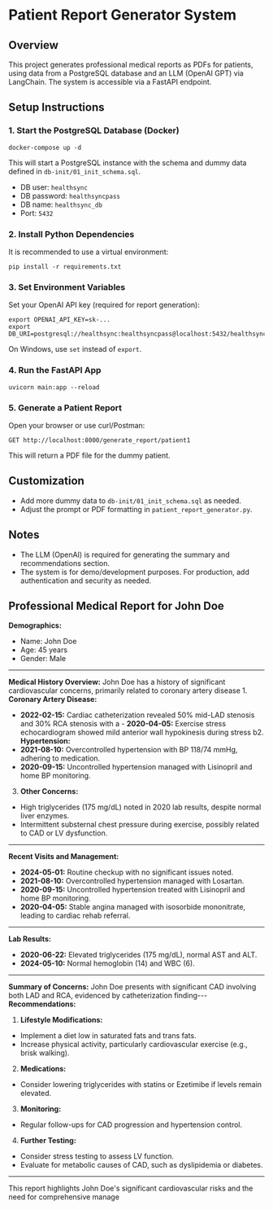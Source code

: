 # Patient Report Generator System

## Overview

This project generates professional medical reports as PDFs for patients, using data from a PostgreSQL database and an LLM (OpenAI GPT) via LangChain. The system is accessible via a FastAPI endpoint.

## Setup Instructions

### 1. Start the PostgreSQL Database (Docker)

```
docker-compose up -d
```

This will start a PostgreSQL instance with the schema and dummy data defined in `db-init/01_init_schema.sql`.

- DB user: `healthsync`
- DB password: `healthsyncpass`
- DB name: `healthsync_db`
- Port: `5432`

### 2. Install Python Dependencies

It is recommended to use a virtual environment:

```
pip install -r requirements.txt
```

### 3. Set Environment Variables

Set your OpenAI API key (required for report generation):

```
export OPENAI_API_KEY=sk-...
export DB_URI=postgresql://healthsync:healthsyncpass@localhost:5432/healthsync_db
```

On Windows, use `set` instead of `export`.

### 4. Run the FastAPI App

```
uvicorn main:app --reload
```

### 5. Generate a Patient Report

Open your browser or use curl/Postman:

```
GET http://localhost:8000/generate_report/patient1
```

This will return a PDF file for the dummy patient.

## Customization

- Add more dummy data to `db-init/01_init_schema.sql` as needed.
- Adjust the prompt or PDF formatting in `patient_report_generator.py`.

## Notes

- The LLM (OpenAI) is required for generating the summary and recommendations section.
- The system is for demo/development purposes. For production, add authentication and security as needed.


**Professional Medical Report for John Doe**
---
**Demographics:**
- Name: John Doe
- Age: 45 years
- Gender: Male
---
**Medical History Overview:**
John Doe has a history of significant cardiovascular concerns, primarily related to coronary artery disease 1. **Coronary Artery Disease:**
 - **2022-02-15:** Cardiac catheterization revealed 50% mid-LAD stenosis and 30% RCA stenosis with a - **2020-04-05:** Exercise stress echocardiogram showed mild anterior wall hypokinesis during stress b2. **Hypertension:**
 - **2021-08-10:** Overcontrolled hypertension with BP 118/74 mmHg, adhering to medication.
 - **2020-09-15:** Uncontrolled hypertension managed with Lisinopril and home BP monitoring.
3. **Other Concerns:**
 - High triglycerides (175 mg/dL) noted in 2020 lab results, despite normal liver enzymes.
 - Intermittent substernal chest pressure during exercise, possibly related to CAD or LV dysfunction.
---
**Recent Visits and Management:**
- **2024-05-01:** Routine checkup with no significant issues noted.
- **2021-08-10:** Overcontrolled hypertension managed with Losartan.
- **2020-09-15:** Uncontrolled hypertension treated with Lisinopril and home BP monitoring.
- **2020-04-05:** Stable angina managed with isosorbide mononitrate, leading to cardiac rehab referral.
---
**Lab Results:**
- **2020-06-22:** Elevated triglycerides (175 mg/dL), normal AST and ALT.
- **2024-05-10:** Normal hemoglobin (14) and WBC (6).
---
**Summary of Concerns:**
John Doe presents with significant CAD involving both LAD and RCA, evidenced by catheterization finding---
**Recommendations:**
1. **Lifestyle Modifications:**
 - Implement a diet low in saturated fats and trans fats.
 - Increase physical activity, particularly cardiovascular exercise (e.g., brisk walking).
2. **Medications:**
 - Consider lowering triglycerides with statins or Ezetimibe if levels remain elevated.
3. **Monitoring:**
 - Regular follow-ups for CAD progression and hypertension control.
4. **Further Testing:**
 - Consider stress testing to assess LV function.
 - Evaluate for metabolic causes of CAD, such as dyslipidemia or diabetes.
---
This report highlights John Doe's significant cardiovascular risks and the need for comprehensive manage